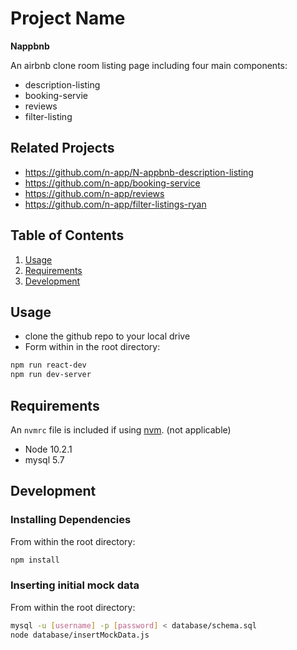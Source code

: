 # Project Name

**Nappbnb**

An airbnb clone room listing page including four main components:
* description-listing
* booking-servie
* reviews
* filter-listing

## Related Projects

  - https://github.com/n-app/N-appbnb-description-listing
  - https://github.com/n-app/booking-service
  - https://github.com/n-app/reviews
  - https://github.com/n-app/filter-listings-ryan

## Table of Contents

1. [Usage](#Usage)
1. [Requirements](#requirements)
1. [Development](#development)

## Usage

* clone the github repo to your local drive
* Form within in the root directory:
```sh
npm run react-dev
npm run dev-server
```

## Requirements

An `nvmrc` file is included if using [nvm](https://github.com/creationix/nvm).
(not applicable)

- Node 10.2.1
- mysql 5.7

## Development

### Installing Dependencies

From within the root directory:

```sh
npm install
```

### Inserting initial mock data

From within the root directory:

```sh
mysql -u [username] -p [password] < database/schema.sql
node database/insertMockData.js
```
